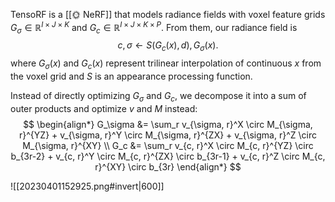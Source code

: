 TensoRF is a [[🌞 NeRF]] that models radiance fields with voxel feature grids $G_\sigma \in \mathbb{R}^{I \times J \times K}$ and $G_c \in \mathbb{R}^{I \times J \times K \times P}$. From them, our radiance field is 
$$
c, \sigma \leftarrow S(G_c(x), d), G_\sigma(x).
$$
 where $G_\sigma(x)$ and $G_c(x)$ represent trilinear interpolation of continuous $x$ from the voxel grid and $S$ is an appearance processing function.

Instead of directly optimizing $G_\sigma$ and $G_c$, we decompose it into a sum of outer products and optimize $v$ and $M$ instead: 
$$
\begin{align*} G_\sigma &= \sum_r v_{\sigma, r}^X \circ M_{\sigma, r}^{YZ} + v_{\sigma, r}^Y \circ M_{\sigma, r}^{ZX} + v_{\sigma, r}^Z \circ M_{\sigma, r}^{XY} \\ G_c &= \sum_r v_{c, r}^X \circ M_{c, r}^{YZ} \circ b_{3r-2} + v_{c, r}^Y \circ M_{c, r}^{ZX} \circ b_{3r-1} + v_{c, r}^Z \circ M_{c, r}^{XY} \circ b_{3r} \end{align*}
$$


![[20230401152925.png#invert|600]]